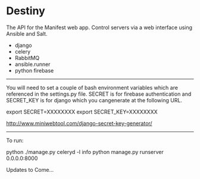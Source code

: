 Destiny
=======

The API for the Manifest web app.  Control servers via a web interface using Ansible and Salt.

- django
- celery
- RabbitMQ
- ansible.runner
- python firebase

--------

You will need to set a couple of bash environment variables which are referenced in the settings.py file.  SECRET is for firebase authentication and SECRET_KEY is for django which you cangenerate at the following URL.

export SECRET=XXXXXXXX
export SECRET_KEY=XXXXXXXX

http://www.miniwebtool.com/django-secret-key-generator/

--------

To run:

python ./manage.py celeryd -l info
python manage.py runserver 0.0.0.0:8000

Updates to Come...
